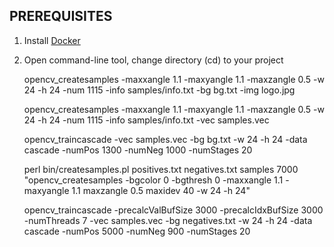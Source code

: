 ## PREREQUISITES
1) Install [Docker](https://www.docker.com/)
2) Open command-line tool, change directory (cd) to your project


    opencv_createsamples -maxxangle 1.1 -maxyangle 1.1 -maxzangle 0.5 -w 24 -h 24 -num 1115 -info samples/info.txt -bg bg.txt -img logo.jpg

    opencv_createsamples -maxxangle 1.1 -maxyangle 1.1 -maxzangle 0.5 -w 24 -h 24 -num 1115 -info samples/info.txt -vec samples.vec

    opencv_traincascade -vec samples.vec -bg bg.txt -w 24 -h 24 -data cascade -numPos 1300 -numNeg 1000 -numStages 20

    perl bin/createsamples.pl positives.txt negatives.txt samples 7000 "opencv_createsamples -bgcolor 0 -bgthresh 0 -maxxangle 1.1 -maxyangle 1.1 maxzangle 0.5 maxidev 40 -w 24 -h 24"

    opencv_traincascade -precalcValBufSize 3000 -precalcIdxBufSize 3000 -numThreads 7 -vec samples.vec -bg negatives.txt -w 24 -h 24 -data cascade -numPos 5000 -numNeg 900 -numStages 20

